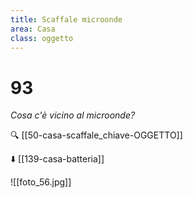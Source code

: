 ```yaml
---
title: Scaffale microonde
area: Casa
class: oggetto
---
```

# 93
_Cosa c'è vicino al microonde?_

🔍 [[50-casa-scaffale_chiave-OGGETTO]]

⬇️ [[139-casa-batteria]]

![[foto_56.jpg]]